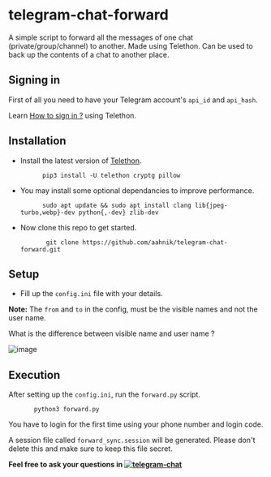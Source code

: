 # telegram-chat-forward

A simple script to forward all the messages of one chat (private/group/channel) to another. Made using Telethon. Can be used to back up the contents of a chat to another place.

## Signing in

First of all you need to have your Telegram account's `api_id` and `api_hash`. 

Learn [How to sign in ?](https://docs.telethon.dev/en/latest/basic/signing-in.html) using Telethon.

## Installation

- Install the latest version of [Telethon](https://docs.telethon.dev/en/latest/basic/installation.html).

            pip3 install -U telethon cryptg pillow
- You may install some optional dependancies to improve performance.

            sudo apt update && sudo apt install clang lib{jpeg-turbo,webp}-dev python{,-dev} zlib-dev

- Now clone this repo to get started.

             git clone https://github.com/aahnik/telegram-chat-forward.git

## Setup

- Fill up the `config.ini` file with your details.

**Note:** The `from` and `to` in the config, must be the visible names and not the user name.

What is the difference between visible name and user name ?

![image](https://user-images.githubusercontent.com/66209958/100173400-7252f480-2ef0-11eb-993a-0ff8a3ddaac1.png)

## Execution

After setting up the `config.ini`, run the `forward.py` script.

           python3 forward.py

You have to login for the first time using your phone number and login code. 

A session file called `forward_sync.session` will be generated. Please don't delete this and make sure to keep this file secret.


**Feel free to ask your questions in [![telegram-chat](https://img.shields.io/badge/chat-@aahnikdaw-blue?logo=telegram)](https://telegram.me/aahnikdaw)**
